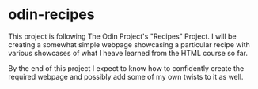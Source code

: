 # odin-recipes

This project is following The Odin Project's "Recipes" Project. 
I will be creating a somewhat simple webpage showcasing a particular recipe with various showcases of what I heave learned from the HTML course so far.

By the end of this project I expect to know how to confidently create the required webpage and possibly add some of my own twists to it as well.
